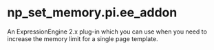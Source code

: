 # np_set_memory.pi.ee_addon
An ExpressionEngine 2.x plug-in which you can use when you need to increase the memory limit for a single page template.
 
